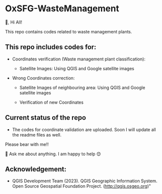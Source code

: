 # OxSFG-WasteManagement
 👋, Hi All!
 
This repo contains codes related to waste management plants.

## This repo includes codes for:

* Coordinates verification (Waste  management plant classification):

    * Satellite Images: Using QGIS and Google satellite images

* Wrong Coordinates correction:

    * Satellite Images of neighbouring area: Using QGIS and Google satellite images 
    
    * Verification of new Coordinates
    
    
 <!---   
## Sample satellite images:

|Lat: 52.50872, Long: 6.04935 | Lat: 50.3022, Long: 19.1417  | Lat: 53.1697, Long: 23.0885  |
 :-----------------------: |:------------------------:| :---------------------:|


<img src="https://github.com/Oxford-Sustainable-Finance-Group/OxSFG-WasteManagement/blob/main/plant-classifcation/data/All-images/1253_52.50872_6.04935.png" width="250" height="250"/> <img src="https://github.com/Oxford-Sustainable-Finance-Group/OxSFG-WasteManagement/blob/main/plant-classifcation/data/All-images/1254_50.3022_19.1417.png" width="250" height="250"/> <img src="https://github.com/Oxford-Sustainable-Finance-Group/OxSFG-WasteManagement/blob/main/plant-classifcation/data/All-images/1256_53.1697_23.0885.png" width="250" height="250"/>

--->

## Current status of the repo

 * The codes for coordinate validation are uploaded. Soon I will update all the readme files as well.

Please bear with me!!


 💬 Ask me about anything. I am happy to help :blush:
 
 
 ## Acknowledgement:
 
 * QGIS Development Team (2023). QGIS Geographic Information System. Open Source Geospatial Foundation Project. (http://qgis.osgeo.org)"





